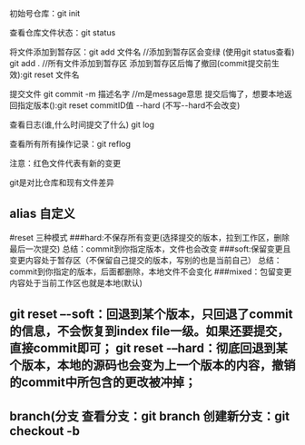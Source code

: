 初始号仓库：git init 

查看仓库文件状态：git status

将文件添加到暂存区：git add 文件名  //添加到暂存区会变绿 (使用git status查看)
		 git add . 	         //所有文件添加到暂存区
添加到暂存区后悔了撤回(commit提交前生效):git  reset 文件名

提交文件 		  git commit -m 描述名字  //m是message意思 
提交后悔了，想要本地返回指定版本():git  reset commitID值 --hard (不写--hard不会改变)

查看日志(谁,什么时间提交了什么)		  git log

查看所有所有操作记录：git reflog

注意：红色文件代表有新的变更

git是对比仓库和现有文件差异

alias 自定义
-----------------------------------------------
#reset 三种模式
###hard:不保存所有变更(选择提交的版本，拉到工作区，删除最后一次提交)	
总结：commit到你指定版本，文件也会改变
###soft:保留变更且变更内容处于暂存区（不保留自己提交的版本，写别的也是当前自己）
总结：commit到你指定的版本，后面都删除，本地文件不会变化
###mixed：包留变更内容处于当前工作区也就是本地(默认) 

git reset –-soft：回退到某个版本，只回退了commit的信息，不会恢复到index file一级。如果还要提交，直接commit即可；
git reset -–hard：彻底回退到某个版本，本地的源码也会变为上一个版本的内容，撤销的commit中所包含的更改被冲掉；
-----------------------------------------------
branch(分支
查看分支：git branch
创建新分支：git checkout -b <name><template> 
//<template> 哪个分支为模板，不写就是当前
切换分支：git checkout 分支名
------------------------------
合并分支(慎用)
git merge 分支名
出现冲突：手动保留等等

-----------------------
远程仓库
克隆远程仓库 git clone url 

查看远程分支 git branch -a

远程如果没有则 git push --set-upstream orgin 分支名

orgin远程仓库
set-upstream新分支
set-upstream orgin设置上流分支

将远程分支与本地联系起来git checkout -b 分支名 origin/分支名

git push 推送
git fetch 拉取（可以修改远程）
相当于是从远程获取最新版本到本地，不会自动merge
git pull 拉取(无法对远程跟踪)
相当于fetch+merge（合并）
------------
创建分支和远程联系流程
git remote add origin https://github.com/Jin676/test_324.git

远程创建分支
git branch -M main
git push -u origin main
